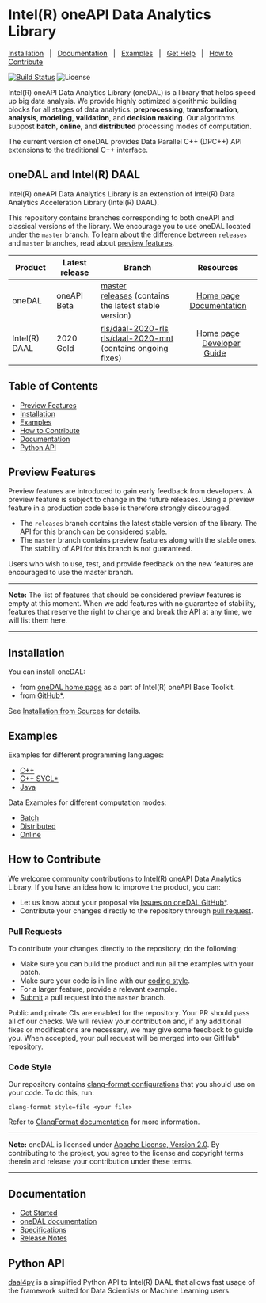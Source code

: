 <!--
******************************************************************************
* Copyright 2014-2020 Intel Corporation
*
* Licensed under the Apache License, Version 2.0 (the "License");
* you may not use this file except in compliance with the License.
* You may obtain a copy of the License at
*
*     http://www.apache.org/licenses/LICENSE-2.0
*
* Unless required by applicable law or agreed to in writing, software
* distributed under the License is distributed on an "AS IS" BASIS,
* WITHOUT WARRANTIES OR CONDITIONS OF ANY KIND, either express or implied.
* See the License for the specific language governing permissions and
* limitations under the License.
*******************************************************************************/-->

# Intel(R) oneAPI Data Analytics Library

[Installation](#installation)&nbsp;&nbsp;&nbsp;|&nbsp;&nbsp;&nbsp;[Documentation](http://intel.github.io/daal/)&nbsp;&nbsp;&nbsp;|&nbsp;&nbsp;&nbsp;[Examples](#examples)&nbsp;&nbsp;&nbsp;|&nbsp;&nbsp;&nbsp;[Get Help](https://software.intel.com/en-us/forums/intel-data-analytics-acceleration-library)&nbsp;&nbsp;&nbsp;|&nbsp;&nbsp;&nbsp;[How to Contribute](#how-to-contribute)&nbsp;&nbsp;&nbsp;

[![Build Status](https://dev.azure.com/daal/DAAL/_apis/build/status/intel.daal?branchName=master)](https://dev.azure.com/daal/DAAL/_build/latest?definitionId=3&branchName=master) ![License](https://img.shields.io/github/license/intel/daal.svg)


Intel(R) oneAPI Data Analytics Library (oneDAL) is a library that helps speed up big data analysis. 
We provide highly optimized algorithmic building blocks for all stages of data analytics: **preprocessing**, **transformation**, **analysis**, **modeling**, **validation**, and **decision making**. Our algorithms suppost **batch**, **online**, and **distributed** processing modes of computation. 

The current version of oneDAL provides Data Parallel C++ (DPC++) API extensions to the traditional C++ interface.

## oneDAL and Intel(R) DAAL

Intel(R) oneAPI Data Analytics Library is an extenstion of Intel(R) Data Analytics Acceleration Library (Intel(R) DAAL). 

This repository contains branches corresponding to both oneAPI and classical versions of the library. We encourage you to use oneDAL located under the `master` branch. To learn about the difference between `releases` and `master` branches, read about [preview features](#preview-features).

|Product|Latest release|Branch|Resources|
|-------|--------------|------|:-------------:|
|oneDAL       |oneAPI Beta|[master](https://github.com/intel/daal)</br>[releases](https://github.com/intel/daal/tree/releases) (contains the latest stable version)|&nbsp;&nbsp;&nbsp;[Home page](https://software.intel.com/en-us/oneapi/onedal)&nbsp;&nbsp;&nbsp;</br>&nbsp;&nbsp;&nbsp;[Documentation](http://intel.github.io/daal/)&nbsp;&nbsp;&nbsp;|
|Intel(R) DAAL|2020 Gold|[rls/daal-2020-rls](https://github.com/intel/daal/tree/rls/daal-2020-rls)</br>[rls/daal-2020-mnt](https://github.com/intel/daal/tree/rls/daal-2020-mnt) (contains ongoing fixes)|&nbsp;&nbsp;&nbsp;[Home page](https://software.intel.com/en-us/daal)&nbsp;&nbsp;&nbsp;</br>&nbsp;&nbsp;&nbsp;[Developer Guide](https://software.intel.com/en-us/daal-programming-guide)&nbsp;&nbsp;&nbsp;|

## Table of Contents

- [Preview Features](#preview-features)
- [Installation](#installation)
- [Examples](#examples)
- [How to Contribute](#how-to-contribute)
- [Documentation](#documentation)
- [Python API](#python-api)

## Preview Features

Preview features are introduced to gain early feedback from developers. A preview feature is subject to change in the future releases. Using a preview feature in a production code base is therefore strongly discouraged.

- The `releases` branch contains the latest stable version of the library. The API for this branch can be considered stable.
- The `master` branch contains preview features along with the stable ones. The stability of API for this branch is not guaranteed.   

Users who wish to use, test, and provide feedback on the new features are encouraged to use the master branch. 

---
**Note:** The list of features that should be considered preview features is empty at this moment. When we add features with no guarantee of stability, features that reserve the right to change and break the API at any time, we will list them here.

---

## Installation

You can install oneDAL: 

- from [oneDAL home page](https://software.intel.com/en-us/oneapi/onedal) as a part of Intel(R) oneAPI Base Toolkit.
- from [GitHub\*](https://github.com/intel/daal/releases).

See [Installation from Sources](INSTALL.md) for details.

## Examples

Examples for different programming languages:

- [C++](https://github.com/intel/daal/tree/master/examples/cpp)
- [C++ SYCL*](https://github.com/intel/daal/tree/master/examples/cpp_sycl)
- [Java](https://github.com/intel/daal/tree/master/examples/java)

Data Examples for different computation modes:

- [Batch](https://github.com/intel/daal/tree/master/examples/data/batch)
- [Distributed](https://github.com/intel/daal/tree/master/examples/data/distributed)
- [Online](https://github.com/intel/daal/tree/master/examples/data/online)

## How to Contribute
We welcome community contributions to Intel(R) oneAPI Data Analytics Library. If you have an idea how to improve the product, you can:

* Let us know about your proposal via [Issues on oneDAL GitHub\*](https://github.com/intel/daal/issues).
* Contribute your changes directly to the repository through [pull request](#pull-requests). 

### Pull Requests

To contribute your changes directly to the repository, do the following:
- Make sure you can build the product and run all the examples with your patch.
- Make sure your code is in line with our [coding style](#code-style).
- For a larger feature, provide a relevant example.
- [Submit](https://github.com/intel/daal/pulls) a pull request into the `master` branch.

Public and private CIs are enabled for the repository. Your PR should pass all of our checks. We will review your contribution and, if any additional fixes or modifications are necessary, we may give some feedback to guide you. When accepted, your pull request will be merged into our GitHub* repository.

### Code Style

Our repository contains [clang-format configurations](https://github.com/intel/daal/blob/master/.clang-format) that you should use on your code. 
To do this, run:

```
clang-format style=file <your file>
```

Refer to [ClangFormat documentation](https://clang.llvm.org/docs/ClangFormat.html) for more information.

---
**Note:** oneDAL is licensed under [Apache License, Version 2.0](http://www.apache.org/licenses/LICENSE-2.0). By contributing to the project, you agree to the license and copyright terms therein and release your contribution under these terms.

---

## Documentation

- [Get Started](http://intel.github.io/daal/getstarted.html)
- [oneDAL documentation](http://intel.github.io/daal/)
- [Specifications](https://spec.oneapi.com/oneDAL/index.html)
- [Release Notes](https://software.intel.com/en-us/articles/oneapi-dal-release-notes)

## Python API

[daal4py](https://github.com/IntelPython/daal4py) is a simplified Python API to Intel(R) DAAL that allows fast usage of the framework suited for Data Scientists or Machine Learning users.
